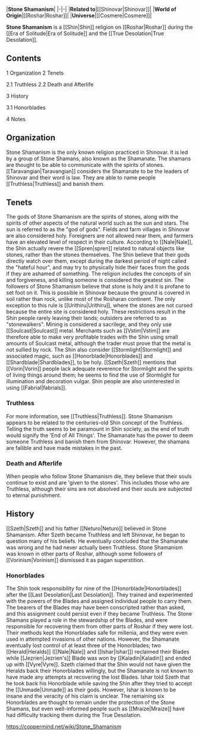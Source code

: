 |**Stone Shamanism**|
|-|-|
|**Related to**|[[Shinovar\|Shinovar]]|
|**World of Origin**|[[Roshar\|Roshar]]|
|**Universe**|[[Cosmere\|Cosmere]]|

**Stone Shamanism** is a [[Shin\|Shin]] religion on [[Roshar\|Roshar]] during the [[Era of Solitude\|Era of Solitude]] and the [[True Desolation\|True Desolation]].

## Contents

1 Organization
2 Tenets

2.1 Truthless
2.2 Death and Afterlife


3 History

3.1 Honorblades


4 Notes


## Organization
Stone Shamanism is the only known religion practiced in Shinovar. It is led by a group of Stone Shamans, also known as the Shamanate. The shamans are thought to be able to communicate with the spirits of stones. [[Taravangian\|Taravangian]] considers the Shamanate to be the leaders of Shinovar and their word is law. They are able to name people [[Truthless\|Truthless]] and banish them.

## Tenets
The gods of Stone Shamanism are the spirits of stones, along with the spirits of other aspects of the natural world such as the sun and stars. The sun is referred to as the "god of gods". Fields and farm villages in Shinovar are also considered holy. Foreigners are not allowed near them, and farmers have an elevated level of respect in their culture. According to [[Nale\|Nale]], the Shin actually revere the [[Spren\|spren]] related to natural objects like stones, rather than the stones themselves. The Shin believe that their gods directly watch over them, except during the darkest period of night called the "hateful hour", and may try to physically hide their faces from the gods if they are ashamed of something. The religion includes the concepts of sin and forgiveness, and killing someone is considered the greatest sin.
The followers of Stone Shamanism believe that stone is holy and it is profane to set foot on it. This is possible in Shinovar because the ground is covered in soil rather than rock, unlike most of the Rosharan continent. The only exception to this rule is [[Urithiru\|Urithiru]], where the stones are not cursed because the entire site is considered holy. These restrictions result in the Shin people rarely leaving their lands; outsiders are referred to as "stonewalkers". Mining is considered a sacrilege, and they only use [[Soulcast\|Soulcast]] metal. Merchants such as [[Vstim\|Vstim]] are therefore able to make very profitable trades with the Shin using small amounts of Soulcast metal, although the trader must prove that the metal is not sullied by rock.
The Shin also consider [[Stormlight\|Stormlight]] and associated magic, such as [[Honorblade\|Honorblades]] and [[Shardblade\|Shardblades]], to be holy. [[Szeth\|Szeth]] mentions that [[Vorin\|Vorin]] people lack adequate reverence for Stormlight and the spirits of living things around them; he seems to find the use of Stormlight for illumination and decoration vulgar. Shin people are also uninterested in using [[Fabrial\|fabrials]].

### Truthless
For more information, see [[Truthless\|Truthless]].
Stone Shamanism appears to be related to the centuries-old Shin concept of the Truthless. Telling the truth seems to be paramount in Shin society, as the end of truth would signify the 'End of All Things'. The Shamanate has the power to deem someone Truthless and banish them from Shinovar. However, the shamans are fallible and have made mistakes in the past.

### Death and Afterlife
When people who follow Stone Shamanism die, they believe that their souls continue to exist and are 'given to the stones'. This includes those who are Truthless, although their sins are not absolved and their souls are subjected to eternal punishment.

## History
[[Szeth\|Szeth]] and his father [[Neturo\|Neturo]] believed in Stone Shamanism. After Szeth became Truthless and left Shinovar, he began to question many of his beliefs. He eventually concluded that the Shamanate was wrong and he had never actually been Truthless.
Stone Shamanism was known in other parts of Roshar, although some followers of [[Vorinism\|Vorinism]] dismissed it as pagan superstition.

### Honorblades
The Shin took responsibility for nine of the [[Honorblade\|Honorblades]] after the [[Last Desolation\|Last Desolation]]. They trained and experimented with the powers of the Blades and assigned individual people to carry them. The bearers of the Blades may have been conscripted rather than asked, and this assignment could persist even if they became Truthless. The Stone Shamans played a role in the stewardship of the Blades, and were responsible for recovering them from other parts of Roshar if they were lost. Their methods kept the Honorblades safe for millenia, and they were even used in attempted invasions of other nations.
However, the Shamanate eventually lost control of at least three of the Honorblades; two [[Herald\|Heralds]] ([[Nale\|Nale]] and [[Ishar\|Ishar]]) reclaimed their Blades while [[Jezrien\|Jezrien's]] Blade was won by [[Kaladin\|Kaladin]] and ended up with [[Vyre\|Vyre]]. Szeth claimed that the Shin would not have given the Heralds back their Honorblades willingly, but the Shamanate is not known to have made any attempts at recovering the lost Blades. Ishar told Szeth that he took back his Honorblade while saving the Shin after they tried to accept the [[Unmade\|Unmade]] as their gods. However, Ishar is known to be insane and the veracity of his claim is unclear. The remaining six Honorblades are thought to remain under the protection of the Stone Shamans, but even well-informed people such as [[Mraize\|Mraize]] have had difficulty tracking them during the True Desolation.



https://coppermind.net/wiki/Stone_Shamanism